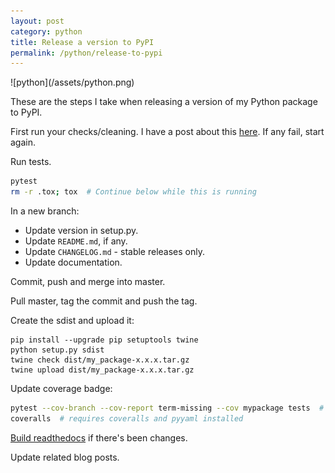 ```yaml
---
layout: post
category: python
title: Release a version to PyPI
permalink: /python/release-to-pypi
---
```

<div class="wide-logos" markdown="1">
![python](/assets/python.png)
</div>

These are the steps I take when releasing a version of my Python package to
PyPI.

First run your checks/cleaning. I have a post about this [here](/checks). If
any fail, start again.

Run tests.
```sh
pytest
rm -r .tox; tox  # Continue below while this is running
```

In a new branch:
- Update version in setup.py.
- Update `README.md`, if any.
- Update `CHANGELOG.md` - stable releases only.
- Update documentation.

Commit, push and merge into master.

Pull master, tag the commit and push the tag.

Create the sdist and upload it:
```
pip install --upgrade pip setuptools twine
python setup.py sdist
twine check dist/my_package-x.x.x.tar.gz
twine upload dist/my_package-x.x.x.tar.gz
```

Update coverage badge:
```sh
pytest --cov-branch --cov-report term-missing --cov mypackage tests  # requires pytest-cov
coveralls  # requires coveralls and pyyaml installed
```

[Build readthedocs](https://blog.explodinglabs.com/trigger-rtd-build) if
there's been changes.  

Update related blog posts.  
